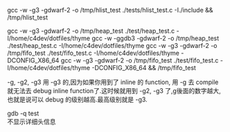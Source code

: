 gcc -w -g3 -gdwarf-2 -o /tmp/hlist_test ./tests/hlist_test.c -I./include && /tmp/hlist_test

gcc -w -g3 -gdwarf-2 -o /tmp/heap_test ./test/heap_test.c -I/home/c4dev/dotfiles/thyme
gcc -w -ggdb3 -gdwarf-2 -o /tmp/heap_test ./test/heap_test.c -I/home/c4dev/dotfiles/thyme
gcc -w -g3 -gdwarf-2 -o /tmp/fifo_test ./test/fifo_test.c -I/home/c4dev/dotfiles/thyme -DCONFIG_X86_64
gcc -w -g3 -gdwarf-2 -o /tmp/fifo_test ./test/fifo_test.c -I/home/c4dev/dotfiles/thyme -DCONFIG_X86_64 && /tmp/fifo_test


-g, -g2, -g3
	用 -g3 的,因为如果你用到了 inline 的 function, 用 -g 去 compile 就无法去 debug inline function了.这时候就用到 -g2, -g3	了,g後面的数字越大,也就是说可以 debug 的级别越高.最高级别就是 -g3.

gdb -q test       
	不显示详细头信息



